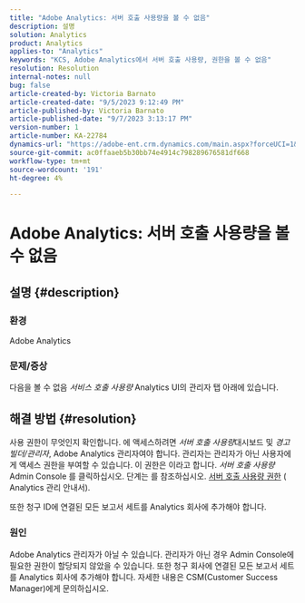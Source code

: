 ```yaml
---
title: "Adobe Analytics: 서버 호출 사용량을 볼 수 없음"
description: 설명
solution: Analytics
product: Analytics
applies-to: "Analytics"
keywords: "KCS, Adobe Analytics에서 서버 호출 사용량, 권한을 볼 수 없음"
resolution: Resolution
internal-notes: null
bug: false
article-created-by: Victoria Barnato
article-created-date: "9/5/2023 9:12:49 PM"
article-published-by: Victoria Barnato
article-published-date: "9/7/2023 3:13:17 PM"
version-number: 1
article-number: KA-22784
dynamics-url: "https://adobe-ent.crm.dynamics.com/main.aspx?forceUCI=1&pagetype=entityrecord&etn=knowledgearticle&id=cb5bb6f6-304c-ee11-be6e-6045bd006268"
source-git-commit: ac0ffaaeb5b30bb74e4914c798289676581df668
workflow-type: tm+mt
source-wordcount: '191'
ht-degree: 4%

---
```


# Adobe Analytics: 서버 호출 사용량을 볼 수 없음

## 설명 {#description}


### 환경

Adobe Analytics

### 문제/증상

다음을 볼 수 없음 *서비스 호출 사용량* Analytics UI의 관리자 탭 아래에 있습니다.


## 해결 방법 {#resolution}


사용 권한이 무엇인지 확인합니다. 에 액세스하려면 *서버 호출 사용량*&#x200B;대시보드 및 *경고 빌더/관리자*, Adobe Analytics 관리자여야 합니다. 관리자는 관리자가 아닌 사용자에게 액세스 권한을 부여할 수 있습니다. 이 권한은 이라고 합니다. *서버 호출 사용량* Admin Console 를 클릭하십시오. 단계는 를 참조하십시오. [서버 호출 사용량 권한](https://experienceleague.adobe.com/docs/analytics/admin/admin-tools/server-call-usage/overage-overview.html?lang=en#section_FCC58EB635954A32990D4E67B52B4369) ( Analytics 관리 안내서).

또한 청구 ID에 연결된 모든 보고서 세트를 Analytics 회사에 추가해야 합니다.

### 원인

Adobe Analytics 관리자가 아닐 수 있습니다. 관리자가 아닌 경우 Admin Console에 필요한 권한이 할당되지 않았을 수 있습니다. 또한 청구 회사에 연결된 모든 보고서 세트를 Analytics 회사에 추가해야 합니다. 자세한 내용은 CSM(Customer Success Manager)에게 문의하십시오.
